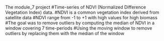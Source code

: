 The module_7 project
#Time-series of NDVI (Normalized Difference Vegetation Index) data.
#NDVI is a common vegetation index derived from satellite data 
#NDVI range from -1 to +1 with high values for high biomass
#The goal was to remove outliers by computing the median of NDVI in a window covering 7 time-periods
#Using the moving window to remove outliers by replacing them with the median of the window
